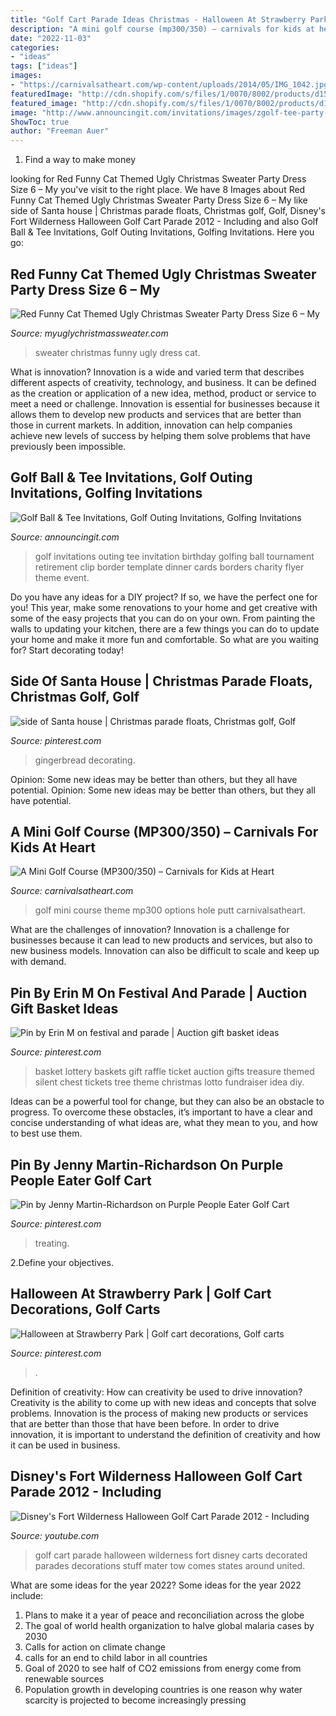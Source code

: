 ```yaml
---
title: "Golf Cart Parade Ideas Christmas - Halloween At Strawberry Park"
description: "A mini golf course (mp300/350) – carnivals for kids at heart"
date: "2022-11-03"
categories:
- "ideas"
tags: ["ideas"]
images:
- "https://carnivalsatheart.com/wp-content/uploads/2014/05/IMG_1042.jpg"
featuredImage: "http://cdn.shopify.com/s/files/1/0070/8002/products/d153b-christmas-sweater-dress_1200x1200.jpeg?v=1568703832"
featured_image: "http://cdn.shopify.com/s/files/1/0070/8002/products/d153b-christmas-sweater-dress_1200x1200.jpeg?v=1568703832"
image: "http://www.announcingit.com/invitations/images/zgolf-tee-party-invitations.jpg"
ShowToc: true
author: "Freeman Auer"
---
```



1. Find a way to make money 

	

		
looking for Red Funny Cat Themed Ugly Christmas Sweater Party Dress Size 6 – My you've visit to the right place. We have 8 Images about Red Funny Cat Themed Ugly Christmas Sweater Party Dress Size 6 – My like side of Santa house | Christmas parade floats, Christmas golf, Golf, Disney&#039;s Fort Wilderness Halloween Golf Cart Parade 2012 - Including and also Golf Ball &amp; Tee Invitations, Golf Outing Invitations, Golfing Invitations. Here you go:
		
    
## Red Funny Cat Themed Ugly Christmas Sweater Party Dress Size 6 – My

<img loading=lazy src="http://cdn.shopify.com/s/files/1/0070/8002/products/d153b-christmas-sweater-dress_1200x1200.jpeg?v=1568703832" onerror="this.onerror=null;this.src='https://tse3.mm.bing.net/th?id=OIP.XjB_eANd72BRvzzuEmrACwHaJ4&amp;pid=15.1';" alt="Red Funny Cat Themed Ugly Christmas Sweater Party Dress Size 6 – My">

_Source: myuglychristmassweater.com_

>sweater christmas funny ugly dress cat. 

	

What is innovation?
Innovation is a wide and varied term that describes different aspects of creativity, technology, and business. It can be defined as the creation or application of a new idea, method, product or service to meet a need or challenge. Innovation is essential for businesses because it allows them to develop new products and services that are better than those in current markets. In addition, innovation can help companies achieve new levels of success by helping them solve problems that have previously been impossible.

    
## Golf Ball &amp; Tee Invitations, Golf Outing Invitations, Golfing Invitations

<img loading=lazy src="http://www.announcingit.com/invitations/images/zgolf-tee-party-invitations.jpg" onerror="this.onerror=null;this.src='https://tse4.mm.bing.net/th?id=OIP.hh0eueJrGqKZ2tHTnvhq8QAAAA&amp;pid=15.1';" alt="Golf Ball &amp; Tee Invitations, Golf Outing Invitations, Golfing Invitations">

_Source: announcingit.com_

>golf invitations outing tee invitation birthday golfing ball tournament retirement clip border template dinner cards borders charity flyer theme event. 

	

Do you have any ideas for a DIY project? If so, we have the perfect one for you! This year, make some renovations to your home and get creative with some of the easy projects that you can do on your own. From painting the walls to updating your kitchen, there are a few things you can do to update your home and make it more fun and comfortable. So what are you waiting for? Start decorating today!

    
## Side Of Santa House | Christmas Parade Floats, Christmas Golf, Golf

<img loading=lazy src="https://i.pinimg.com/736x/ae/6a/35/ae6a3502c72c1c71a8a6202ff79032e2.jpg" onerror="this.onerror=null;this.src='https://tse4.mm.bing.net/th?id=OIP.PTygk0-3bD2WHk5GMekMjAHaNd&amp;pid=15.1';" alt="side of Santa house | Christmas parade floats, Christmas golf, Golf">

_Source: pinterest.com_

>gingerbread decorating. 

	

Opinion: Some new ideas may be better than others, but they all have potential.
Opinion: Some new ideas may be better than others, but they all have potential.

    
## A Mini Golf Course (MP300/350) – Carnivals For Kids At Heart

<img loading=lazy src="https://carnivalsatheart.com/wp-content/uploads/2014/05/IMG_1042.jpg" onerror="this.onerror=null;this.src='https://tse2.mm.bing.net/th?id=OIP.yhBcnfhPaS5fE_aIwVjvnQDhEs&amp;pid=15.1';" alt="A Mini Golf Course (MP300/350) – Carnivals for Kids at Heart">

_Source: carnivalsatheart.com_

>golf mini course theme mp300 options hole putt carnivalsatheart. 

	

What are the challenges of innovation?
Innovation is a challenge for businesses because it can lead to new products and services, but also to new business models. Innovation can also be difficult to scale and keep up with demand.

    
## Pin By Erin M On Festival And Parade | Auction Gift Basket Ideas

<img loading=lazy src="https://i.pinimg.com/originals/16/87/ff/1687ffc5b8def31c1235a30ac678abb7.jpg" onerror="this.onerror=null;this.src='https://tse4.mm.bing.net/th?id=OIP.hxbNy-I3BPeupjgGHv7TYAAAAA&amp;pid=15.1';" alt="Pin by Erin M on festival and parade | Auction gift basket ideas">

_Source: pinterest.com_

>basket lottery baskets gift raffle ticket auction gifts treasure themed silent chest tickets tree theme christmas lotto fundraiser idea diy. 

	

Ideas can be a powerful tool for change, but they can also be an obstacle to progress. To overcome these obstacles, it’s important to have a clear and concise understanding of what ideas are, what they mean to you, and how to best use them.

    
## Pin By Jenny Martin-Richardson On Purple People Eater Golf Cart

<img loading=lazy src="https://i.pinimg.com/originals/cf/a2/2f/cfa22fb7ad4cac83a316edc36f4b5dd0.jpg" onerror="this.onerror=null;this.src='https://tse1.mm.bing.net/th?id=OIP.Q7BjWKPrRmhv0x19DrSGkwHaJ4&amp;pid=15.1';" alt="Pin by Jenny Martin-Richardson on Purple People Eater Golf Cart">

_Source: pinterest.com_

>treating. 

	

2.Define your objectives.

    
## Halloween At Strawberry Park | Golf Cart Decorations, Golf Carts

<img loading=lazy src="https://i.pinimg.com/736x/40/56/1f/40561f04a055cef933309c56a03e1646.jpg" onerror="this.onerror=null;this.src='https://tse1.mm.bing.net/th?id=OIP.zQXdd-jCor1wAoLTagytoAHaJ3&amp;pid=15.1';" alt="Halloween at Strawberry Park | Golf cart decorations, Golf carts">

_Source: pinterest.com_

>. 

	

Definition of creativity: How can creativity be used to drive innovation?
Creativity is the ability to come up with new ideas and concepts that solve problems. Innovation is the process of making new products or services that are better than those that have been before. In order to drive innovation, it is important to understand the definition of creativity and how it can be used in business.

    
## Disney&#039;s Fort Wilderness Halloween Golf Cart Parade 2012 - Including

<img loading=lazy src="https://i.ytimg.com/vi/l9SkOLJPiPs/maxresdefault.jpg" onerror="this.onerror=null;this.src='https://tse4.mm.bing.net/th?id=OIP.4qiw4f73MXiAuEVebCYrTwHaEK&amp;pid=15.1';" alt="Disney&#039;s Fort Wilderness Halloween Golf Cart Parade 2012 - Including">

_Source: youtube.com_

>golf cart parade halloween wilderness fort disney carts decorated parades decorations stuff mater tow comes states around united. 

	

What are some ideas for the year 2022?
Some ideas for the year 2022 include:
1. Plans to make it a year of peace and reconciliation across the globe 
2. The goal of world health organization to halve global malaria cases by 2030 
3. Calls for action on climate change 
4. calls for an end to child labor in all countries 
5. Goal of 2020 to see half of CO2 emissions from energy come from renewable sources 
6. Population growth in developing countries is one reason why water scarcity is projected to become increasingly pressing 

